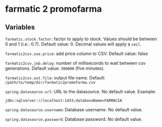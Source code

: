 # farmatic 2 promofarma

## Variables

`farmatic.stock.factor`: factor to apply to stock. Values should be between 0 and 1 (i.e.: 0.7). Default value: 0. Decimal values will apply a `ceil`.

`farmatic2csv.use.price`: add price column to CSV. Default value: false

`farmatic2csv.job.delay`: number of milliseconds to wait between csv generations. Default value: `300000` (five minutes).

`farmatic2csv.out.file`: output file name. Default: `/path/to/temp/dir/farmatic2promofarma.csv`

`spring.datasource.url`: URL to the datasource. No default value. Example: 

`jdbc:sqlserver://localhost:1433;databaseName=FARMACIA`

`spring.datasource.username`: Database username. No default value.

`spring.datasource.password`: Database password. No default value.
